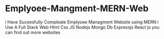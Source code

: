 # Emplyoee-Mangment-MERN-Web
 i Have Suceesfully Compleate  Emplyoee Managment  Website using  MERN  i  Use A Full Stack  Web  Html Css JS Nodejs Mongo Db Expressjs React js  you can  find out more websites 
